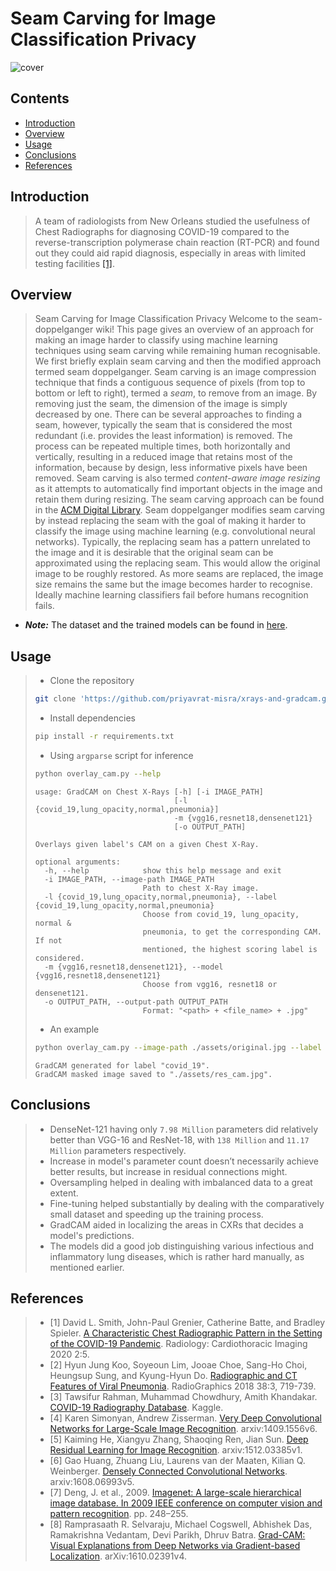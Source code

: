 # Seam Carving for Image Classification Privacy

![cover](./assets/cover.png)
## Contents
- [Introduction](#introduction)
- [Overview](#overview)
- [Usage](#usage)
- [Conclusions](#conclusions)
- [References](#references)

## Introduction
> A team of radiologists from New Orleans studied the usefulness of Chest Radiographs for diagnosing COVID-19 compared to the reverse-transcription polymerase chain reaction (RT-PCR) and found out they could aid rapid diagnosis, especially in areas with limited testing facilities [[1]](https://pubs.rsna.org/doi/10.1148/ryct.2020200280 "A Characteristic Chest Radiographic Pattern in the Setting of the COVID-19 Pandemic").<br>

## Overview
> Seam Carving for Image Classification Privacy
> Welcome to the seam-doppelganger wiki!  This page gives an overview of an approach for making an image harder to classify using machine learning techniques using seam carving while remaining human recognisable.  We first briefly explain seam carving and then the modified approach termed seam doppelganger.
> Seam carving is an image compression technique that finds a contiguous sequence of pixels (from top to bottom or left to right), termed a _seam_, to remove from an image.  By removing just the seam, the dimension of the image is simply decreased by one.  There can be several approaches to finding a seam, however, typically the seam that is considered the most redundant (i.e. provides the least information) is removed.  The process can be repeated multiple times, both horizontally and vertically, resulting in a reduced image that retains most of the information, because by design, less informative pixels have been removed.  Seam carving is also termed _content-aware image resizing_ as it attempts to automatically find important objects in the image and retain them during resizing.  The seam carving approach can be found in the [ACM Digital Library](https://dl.acm.org/doi/10.1145/1275808.1276390).
> Seam doppelganger modifies seam carving by instead replacing the seam with the goal of making it harder to classify the image using machine learning (e.g. convolutional neural networks).  Typically, the replacing seam has a pattern unrelated to the image and it is desirable that the original seam can be approximated using the replacing seam.  This would allow the original image to be roughly restored.  As more seams are replaced, the image size remains the same but the image becomes harder to recognise.  Ideally machine learning classifiers fail before humans recognition fails.

* ___Note:___ The dataset and the trained models can be found in [here](https://drive.google.com/drive/folders/14L8wd-d2a3lvgqQtwV-y53Gsnn6Ud2-w?usp=sharing).<br>


## Usage
> - Clone the repository
> ```bash
> git clone 'https://github.com/priyavrat-misra/xrays-and-gradcam.git' && cd xrays-and-gradcam/
> ```
> - Install dependencies
> ```bash
> pip install -r requirements.txt
> ```
> - Using `argparse` script for inference
> ```bash
> python overlay_cam.py --help
> ```
> ```
> usage: GradCAM on Chest X-Rays [-h] [-i IMAGE_PATH]
>                                [-l {covid_19,lung_opacity,normal,pneumonia}]
>                                -m {vgg16,resnet18,densenet121}
>                                [-o OUTPUT_PATH]
> 
> Overlays given label's CAM on a given Chest X-Ray.
> 
> optional arguments:
>   -h, --help            show this help message and exit
>   -i IMAGE_PATH, --image-path IMAGE_PATH
>                         Path to chest X-Ray image.
>   -l {covid_19,lung_opacity,normal,pneumonia}, --label {covid_19,lung_opacity,normal,pneumonia}
>                         Choose from covid_19, lung_opacity, normal &
>                         pneumonia, to get the corresponding CAM. If not
>                         mentioned, the highest scoring label is considered.
>   -m {vgg16,resnet18,densenet121}, --model {vgg16,resnet18,densenet121}
>                         Choose from vgg16, resnet18 or densenet121.
>   -o OUTPUT_PATH, --output-path OUTPUT_PATH
>                         Format: "<path> + <file_name> + .jpg"
> ```
> - An example
> ```bash
> python overlay_cam.py --image-path ./assets/original.jpg --label covid_19 --model resnet18 --output-path ./assets/dense_cam.jpg
> ```
> ```
> GradCAM generated for label "covid_19".
> GradCAM masked image saved to "./assets/res_cam.jpg".
> ```

## Conclusions
> - DenseNet-121 having only `7.98 Million` parameters did relatively better than VGG-16 and ResNet-18, with `138 Million` and `11.17 Million` parameters respectively.
> - Increase in model's parameter count doesn’t necessarily achieve better results, but increase in residual connections might.
> - Oversampling helped in dealing with imbalanced data to a great extent.
> - Fine-tuning helped substantially by dealing with the comparatively small dataset and speeding up the training process.
> - GradCAM aided in localizing the areas in CXRs that decides a model's predictions.
> - The models did a good job distinguishing various infectious and inflammatory lung diseases, which is rather hard manually, as mentioned earlier.

## References
> - [1] David L. Smith, John-Paul Grenier, Catherine Batte, and Bradley Spieler. [A Characteristic Chest Radiographic Pattern in the Setting of the COVID-19 Pandemic](https://pubs.rsna.org/doi/10.1148/ryct.2020200280). Radiology: Cardiothoracic Imaging 2020 2:5.
> - [2] Hyun Jung Koo, Soyeoun Lim, Jooae Choe, Sang-Ho Choi, Heungsup Sung, and Kyung-Hyun Do. [Radiographic and CT Features of Viral Pneumonia](https://pubs.rsna.org/doi/10.1148/rg.2018170048). RadioGraphics 2018 38:3, 719-739.
> - [3] Tawsifur Rahman, Muhammad Chowdhury, Amith Khandakar. [COVID-19 Radiography Database](https://www.kaggle.com/tawsifurrahman/covid19-radiography-database). Kaggle.
> - [4] Karen Simonyan, Andrew Zisserman. [Very Deep Convolutional Networks for Large-Scale Image Recognition](https://arxiv.org/abs/1409.1556). arxiv:1409.1556v6.
> - [5] Kaiming He, Xiangyu Zhang, Shaoqing Ren, Jian Sun. [Deep Residual Learning for Image Recognition](https://arxiv.org/abs/1512.03385). arxiv:1512.03385v1.
> - [6] Gao Huang, Zhuang Liu, Laurens van der Maaten, Kilian Q. Weinberger. [Densely Connected Convolutional Networks](https://arxiv.org/abs/1608.06993). arxiv:1608.06993v5.
> - [7] Deng, J. et al., 2009. [Imagenet: A large-scale hierarchical image database. In 2009 IEEE conference on computer vision and pattern recognition](http://image-net.org/). pp. 248–255.
> - [8] Ramprasaath R. Selvaraju, Michael Cogswell, Abhishek Das, Ramakrishna Vedantam, Devi Parikh, Dhruv Batra. [Grad-CAM: Visual Explanations from Deep Networks via Gradient-based Localization](https://arxiv.org/abs/1610.02391). arXiv:1610.02391v4.

